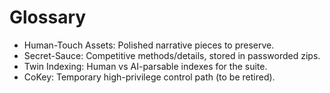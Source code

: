 # Glossary
- Human-Touch Assets: Polished narrative pieces to preserve.
- Secret-Sauce: Competitive methods/details, stored in passworded zips.
- Twin Indexing: Human vs AI-parsable indexes for the suite.
- CoKey: Temporary high-privilege control path (to be retired).
